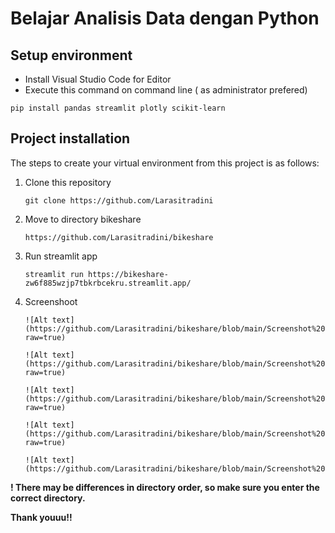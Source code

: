 # Belajar Analisis Data dengan Python

## Setup environment
- Install Visual Studio Code for Editor
- Execute this command on command line ( as administrator prefered)
```
pip install pandas streamlit plotly scikit-learn
```

## Project installation
The steps to create your virtual environment from this project is as follows:

1. Clone this repository
   ```
   git clone https://github.com/Larasitradini
   ```

2. Move to directory bikeshare
   ```
   https://github.com/Larasitradini/bikeshare
   ```
3. Run streamlit app
   ```
   streamlit run https://bikeshare-zw6f885wzjp7tbkrbcekru.streamlit.app/
   ```

4. Screenshoot
   ```
   ![Alt text](https://github.com/Larasitradini/bikeshare/blob/main/Screenshot%20(742).png).png?raw=true)

   ```

   ```
   ![Alt text] (https://github.com/Larasitradini/bikeshare/blob/main/Screenshot%20(743).png).png?raw=true)

   ```

   ```
   ![Alt text] (https://github.com/Larasitradini/bikeshare/blob/main/Screenshot%20(744).png).png?raw=true)

   ```

   ```
   ![Alt text] (https://github.com/Larasitradini/bikeshare/blob/main/Screenshot%20(745).png).png?raw=true)

   ```

   ```
   ![Alt text] (https://github.com/Larasitradini/bikeshare/blob/main/Screenshot%20(746).png)
   ```


**! There may be differences in directory order, so make sure you enter the correct directory.**

**Thank youuu!!**
